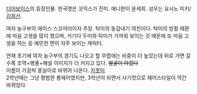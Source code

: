 [디어보이스](%EB%94%94%EC%96%B4%EB%B3%B4%EC%9D%B4%EC%8A%A4.md)의 등장인물. 한국명은 코믹스가
진미. 애니판이 윤세희. 성우는 요시노 미키/[김희선](%EA%B9%80%ED%9D%AC%EC%84%A0.md).

여자 농구부의 에이스 스코어러이자 주장. 탁미의 동갑내기 여친이다. 탁미의 방황 때문에 마음 고생을 많이 했으며, 거기다 두미와 탁미가
가까워 보이는 것 때문에 또 마음 고생을 하는 등 예민한 면이 자주 보이는 캐릭터.  

연재 초기에 여자 농구부의 경기도 나오고 할 무렵에는 비중이 더 높았는데 뒤로 가면 갈수록 조역+병풍+해설 이미지가 더 커지고 있다.
<del>얼굴이 아깝다</del>  
이름이 가끔씩 몽실이로 바뀌어 나온다. [지못미](%EC%A7%80%EB%AA%BB%EB%AF%B8.md)  
2학년때는 그냥 평범한 롱헤어였지만, 3학년이 되면서 샤기컷으로 헤어스타일이 약간 바뀌었다.


